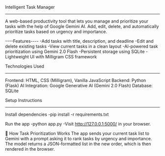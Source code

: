 Intelligent Task Manager
________________________

A web-based productivity tool that lets you manage and prioritize your tasks with the help of Google Gemini AI. Add, edit, delete, and automatically prioritize tasks based on urgency and importance.

----Features----
-Add tasks with title, description, and deadline
-Edit and delete existing tasks
-View current tasks in a clean layout
-AI-powered task prioritization using Gemini 2.0 Flash
-Persistent storage using SQLite
-Lightweight UI with Milligram CSS framework


Technologies Used
_________________

Frontend: HTML, CSS (Milligram), Vanilla JavaScript
Backend: Python (Flask)
AI Integration: Google Generative AI (Gemini 2.0 Flash)
Database: SQLite



Setup Instructions
__________________

Install dependencies
-pip install -r requirements.txt

Run the app
-python app.py
-Visit http://127.0.0.1:5000/ in your browser.



🧠 How Task Prioritization Works
The app sends your current task list to Gemini with a prompt asking it to rank tasks by urgency and importance. The model returns a JSON-formatted list in the new order, which is then rendered in the browser.